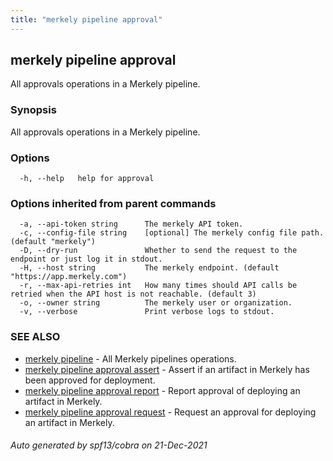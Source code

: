 ```yaml
---
title: "merkely pipeline approval"
---
```


## merkely pipeline approval

All approvals operations in a Merkely pipeline.

### Synopsis

All approvals operations in a Merkely pipeline.

### Options

```
  -h, --help   help for approval
```

### Options inherited from parent commands

```
  -a, --api-token string      The merkely API token.
  -c, --config-file string    [optional] The merkely config file path. (default "merkely")
  -D, --dry-run               Whether to send the request to the endpoint or just log it in stdout.
  -H, --host string           The merkely endpoint. (default "https://app.merkely.com")
  -r, --max-api-retries int   How many times should API calls be retried when the API host is not reachable. (default 3)
  -o, --owner string          The merkely user or organization.
  -v, --verbose               Print verbose logs to stdout.
```

### SEE ALSO

* [merkely pipeline](/client_reference/merkely_pipeline/)	 - All Merkely pipelines operations.
* [merkely pipeline approval assert](/client_reference/merkely_pipeline_approval_assert/)	 - Assert if an artifact in Merkely has been approved for deployment.
* [merkely pipeline approval report](/client_reference/merkely_pipeline_approval_report/)	 - Report approval of deploying an artifact in Merkely. 
* [merkely pipeline approval request](/client_reference/merkely_pipeline_approval_request/)	 - Request an approval for deploying an artifact in Merkely. 

###### Auto generated by spf13/cobra on 21-Dec-2021
